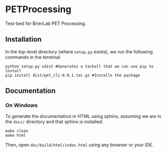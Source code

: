 # PETProcessing

Test-bed for BrierLab PET Processing.

## Installation

In the top-level directory (where `setup.py` exists), we run the following commands in the terminal:

```shell
python setup.py sdist #Generates a tarball that we can use pip to install
pip install dist/pet_cli-0.0.1.tar.gz #Installs the package
```

## Documentation

### On Windows

To generate the documentation in HTML using sphinx, assuming we are in the `docs/` directory and that sphinx is
installed:

```shell
make clean
make html 
```

Then, open `doc/build/html/index.html` using any browser or your IDE.